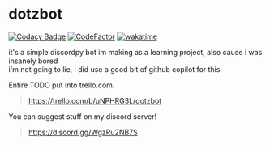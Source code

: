 
# dotzbot

[![Codacy Badge](https://app.codacy.com/project/badge/Grade/8b465377ea204a5eaa50fb44de6485b0)](https://app.codacy.com/gh/dotztv/dotzbot/dashboard?utm_source=gh&utm_medium=referral&utm_content=&utm_campaign=Badge_grade)
[![CodeFactor](https://www.codefactor.io/repository/github/dotztv/dotzbot/badge)](https://www.codefactor.io/repository/github/dotztv/dotzbot)
[![wakatime](https://wakatime.com/badge/github/dotztv/dotzbot.svg)](https://wakatime.com/badge/github/dotztv/dotzbot)  

it's a simple discordpy bot im making as a learning project, also cause i was insanely bored  
i'm not going to lie, i did use a good bit of github copilot for this.

Entire TODO put into trello.com.  
> <https://trello.com/b/uNPHRG3L/dotzbot>  
  
You can suggest stuff on my discord server!  
> <https://discord.gg/WgzRu2NB7S>  
